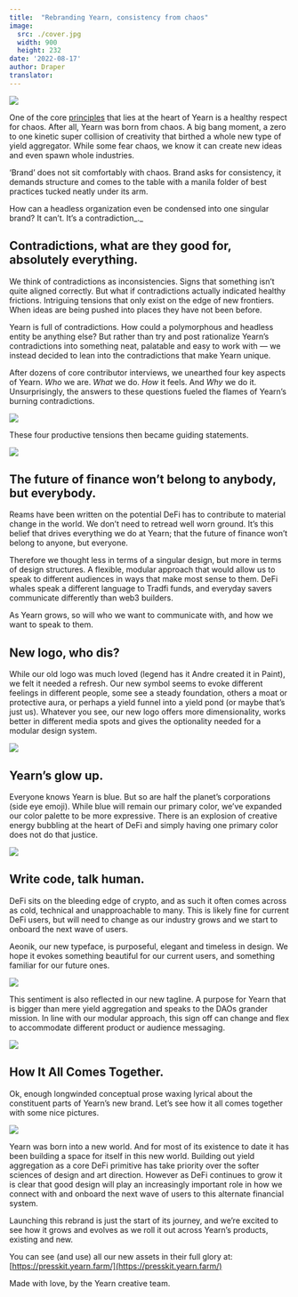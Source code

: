 ```yaml
---
title:  "Rebranding Yearn, consistency from chaos"
image:
  src: ./cover.jpg
  width: 900
  height: 232
date: '2022-08-17'
author: Draper
translator: 
---
```


![](cover.jpg?w=900&h=232)

One of the core [principles](https://yearn.love/) that lies at the heart of Yearn is a healthy respect for chaos. After all, Yearn was born from chaos. A big bang moment, a zero to one kinetic super collision of creativity that birthed a whole new type of yield aggregator. While some fear chaos, we know it can create new ideas and even spawn whole industries.

‘Brand’ does not sit comfortably with chaos. Brand asks for consistency, it demands structure and comes to the table with a manila folder of best practices tucked neatly under its arm.

How can a headless organization even be condensed into one singular brand? It can’t. It’s a contradiction_._

## Contradictions, what are they good for, absolutely everything.

We think of contradictions as inconsistencies. Signs that something isn’t quite aligned correctly. But what if contradictions actually indicated healthy frictions. Intriguing tensions that only exist on the edge of new frontiers. When ideas are being pushed into places they have not been before.

Yearn is full of contradictions. How could a polymorphous and headless entity be anything else? But rather than try and post rationalize Yearn’s contradictions into something neat, palatable and easy to work with — we instead decided to lean into the contradictions that make Yearn unique.

After dozens of core contributor interviews, we unearthed four key aspects of Yearn. *Who* we are. *What* we do. *How* it feels. And *Why* we do it. Unsurprisingly, the answers to these questions fueled the flames of Yearn’s burning contradictions.

![](image1.jpg?w=900&h=904)

These four productive tensions then became guiding statements.

![](image2.jpg?w=900&h=904)

## The future of finance won’t belong to anybody, but everybody.

Reams have been written on the potential DeFi has to contribute to material change in the world. We don’t need to retread well worn ground. It’s this belief that drives everything we do at Yearn; that the future of finance won’t belong to anyone, but everyone.

Therefore we thought less in terms of a singular design, but more in terms of design structures. A flexible, modular approach that would allow us to speak to different audiences in ways that make most sense to them. DeFi whales speak a different language to Tradfi funds, and everyday savers communicate differently than web3 builders.

As Yearn grows, so will who we want to communicate with, and how we want to speak to them.

## New logo, who dis?

While our old logo was much loved (legend has it Andre created it in Paint), we felt it needed a refresh. Our new symbol seems to evoke different feelings in different people, some see a steady foundation, others a moat or protective aura, or perhaps a yield funnel into a yield pond (or maybe that’s just us). Whatever you see, our new logo offers more dimensionality, works better in different media spots and gives the optionality needed for a modular design system.

![](image3.jpg?w=900&h=1664)

## Yearn’s glow up.

Everyone knows Yearn is blue. But so are half the planet’s corporations (side eye emoji). While blue will remain our primary color, we’ve expanded our color palette to be more expressive. There is an explosion of creative energy bubbling at the heart of DeFi and simply having one primary color does not do that justice.

![](image4.jpg?w=900&h=2316)

## Write code, talk human.

DeFi sits on the bleeding edge of crypto, and as such it often comes across as cold, technical and unapproachable to many. This is likely fine for current DeFi users, but will need to change as our industry grows and we start to onboard the next wave of users.

Aeonik, our new typeface, is purposeful, elegant and timeless in design. We hope it evokes something beautiful for our current users, and something familiar for our future ones.

![](image5.jpg?w=900&h=1214)

This sentiment is also reflected in our new tagline. A purpose for Yearn that is bigger than mere yield aggregation and speaks to the DAOs grander mission. In line with our modular approach, this sign off can change and flex to accommodate different product or audience messaging.

![](image6.jpg?w=900&h=1069)

## How It All Comes Together.

Ok, enough longwinded conceptual prose waxing lyrical about the constituent parts of Yearn’s new brand. Let’s see how it all comes together with some nice pictures.

![](image7.jpg?w=900&h=3966)

Yearn was born into a new world. And for most of its existence to date it has been building a space for itself in this new world. Building out yield aggregation as a core DeFi primitive has take priority over the softer sciences of design and art direction. However as DeFi continues to grow it is clear that good design will play an increasingly important role in how we connect with and onboard the next wave of users to this alternate financial system.

Launching this rebrand is just the start of its journey, and we’re excited to see how it grows and evolves as we roll it out across Yearn’s products, existing and new.

You can see (and use) all our new assets in their full glory at: [https://presskit.yearn.farm/](https://presskit.yearn.farm/)

Made with love, by the Yearn creative team.
